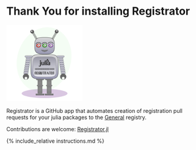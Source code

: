 # Thank You for installing Registrator

<img src="logo.png" alt="logo" style="width:200px;"/>

Registrator is a GitHub app that automates creation of registration pull requests for your julia packages to the [General](https://github.com/JuliaRegistries/General) registry.

Contributions are welcome: [Registrator.jl](https://github.com/JuliaComputing/Registrator.jl)

{% include_relative instructions.md %}
